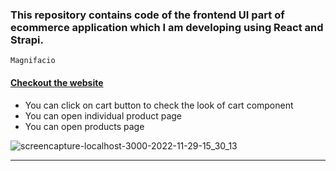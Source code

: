 ### This repository contains code of the frontend UI part of ecommerce application which I am developing using React and Strapi.

```
Magnifacio
```
#### [Checkout the website](https://magnifacio.netlify.app) ####

* You can click on cart button to check the look of cart component
* You can open individual product page
* You can open products page

![screencapture-localhost-3000-2022-11-29-15_30_13](https://user-images.githubusercontent.com/70688937/204856427-1f3996b4-34fd-413f-b80f-e60237658f1b.png)
****
